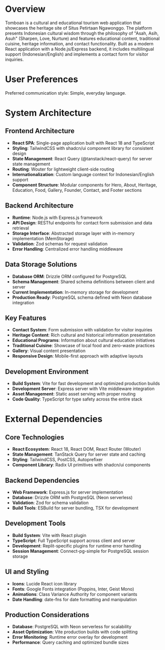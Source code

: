 # Overview

Tomboan is a cultural and educational tourism web application that showcases the heritage site of Situs Petirtaan Ngawonggo. The platform presents Indonesian cultural wisdom through the philosophy of "Asah, Asih, Asuh" (Sharpen, Love, Nurture) and features educational content, traditional cuisine, heritage information, and contact functionality. Built as a modern React application with a Node.js/Express backend, it includes multilingual support (Indonesian/English) and implements a contact form for visitor inquiries.

# User Preferences

Preferred communication style: Simple, everyday language.

# System Architecture

## Frontend Architecture
- **React SPA**: Single-page application built with React 18 and TypeScript
- **Styling**: TailwindCSS with shadcn/ui component library for consistent design
- **State Management**: React Query (@tanstack/react-query) for server state management
- **Routing**: Wouter for lightweight client-side routing
- **Internationalization**: Custom language context for Indonesian/English support
- **Component Structure**: Modular components for Hero, About, Heritage, Education, Food, Gallery, Founder, Contact, and Footer sections

## Backend Architecture
- **Runtime**: Node.js with Express.js framework
- **API Design**: RESTful endpoints for contact form submission and data retrieval
- **Storage Interface**: Abstracted storage layer with in-memory implementation (MemStorage)
- **Validation**: Zod schemas for request validation
- **Error Handling**: Centralized error handling middleware

## Data Storage Solutions
- **Database ORM**: Drizzle ORM configured for PostgreSQL
- **Schema Management**: Shared schema definitions between client and server
- **Current Implementation**: In-memory storage for development
- **Production Ready**: PostgreSQL schema defined with Neon database integration

## Key Features
- **Contact System**: Form submission with validation for visitor inquiries
- **Heritage Content**: Rich cultural and historical information presentation
- **Educational Programs**: Information about cultural education initiatives
- **Traditional Cuisine**: Showcase of local food and zero-waste practices
- **Gallery**: Visual content presentation
- **Responsive Design**: Mobile-first approach with adaptive layouts

## Development Environment
- **Build System**: Vite for fast development and optimized production builds
- **Development Server**: Express server with Vite middleware integration
- **Asset Management**: Static asset serving with proper routing
- **Code Quality**: TypeScript for type safety across the entire stack

# External Dependencies

## Core Technologies
- **React Ecosystem**: React 18, React DOM, React Router (Wouter)
- **State Management**: TanStack Query for server state and caching
- **Styling**: TailwindCSS, PostCSS, Autoprefixer
- **Component Library**: Radix UI primitives with shadcn/ui components

## Backend Dependencies
- **Web Framework**: Express.js for server implementation
- **Database**: Drizzle ORM with PostgreSQL (Neon serverless)
- **Validation**: Zod for schema validation
- **Build Tools**: ESBuild for server bundling, TSX for development

## Development Tools
- **Build System**: Vite with React plugin
- **TypeScript**: Full TypeScript support across client and server
- **Development**: Replit-specific plugins for runtime error handling
- **Session Management**: Connect-pg-simple for PostgreSQL session storage

## UI and Styling
- **Icons**: Lucide React icon library
- **Fonts**: Google Fonts integration (Poppins, Inter, Geist Mono)
- **Animations**: Class Variance Authority for component variants
- **Date Handling**: date-fns for date formatting and manipulation

## Production Considerations
- **Database**: PostgreSQL with Neon serverless for scalability
- **Asset Optimization**: Vite production builds with code splitting
- **Error Monitoring**: Runtime error overlay for development
- **Performance**: Query caching and optimized bundle sizes